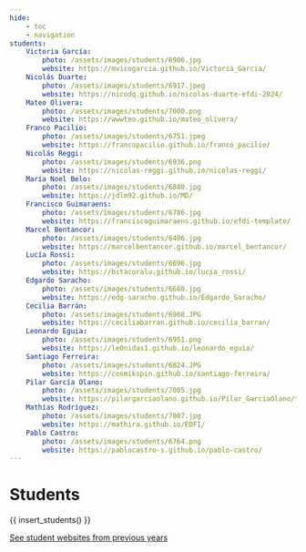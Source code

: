 ```yaml
---
hide:
    - toc
    - navigation
students:
    Victoria García:
        photo: /assets/images/students/6906.jpg
        website: https://mvicogarcia.github.io/Victoria_Garcia/
    Nicolás Duarte:
        photo: /assets/images/students/6917.jpeg
        website: https://nicodq.github.io/nicolas-duarte-efdi-2024/
    Mateo Olivera:
        photo: /assets/images/students/7000.png
        website: https://wwwteo.github.io/mateo_olivera/
    Franco Pacilio:
        photo: /assets/images/students/6751.jpeg
        website: https://francopacilio.github.io/franco_pacilio/
    Nicolás Reggi:
        photo: /assets/images/students/6936.png
        website: https://nicolas-reggi.github.io/nicolas-reggi/
    María Noel Belo:
        photo: /assets/images/students/6880.jpg
        website: https://jdlm92.github.io/MD/
    Francisco Guimaraens:
        photo: /assets/images/students/6786.jpg
        website: https://franciscoguimaraens.github.io/efdi-template/
    Marcel Bentancor:
        photo: /assets/images/students/6406.jpg
        website: https://marcelbentancor.github.io/marcel_bentancor/
    Lucía Rossi:
        photo: /assets/images/students/6696.jpg
        website: https://bitacoralu.github.io/lucia_rossi/
    Edgardo Saracho:
        photo: /assets/images/students/6680.jpg
        website: https://edg-saracho.github.io/Edgardo_Saracho/
    Cecilia Barrán:
        photo: /assets/images/students/6908.JPG
        website: https://ceciliabarran.github.io/cecilia_barran/
    Leonardo Eguia:
        photo: /assets/images/students/6951.png
        website: https://le0nidas1.github.io/leonardo_eguia/ 
    Santiago Ferreira:
        photo: /assets/images/students/6824.JPG
        website: https://cosmikspin.github.io/santiago-ferreira/
    Pilar García Olano:
        photo: /assets/images/students/7005.jpg
        website: https://pilargarciaolano.github.io/Pilar_GarciaOlano/tecnicos/mt01/
    Mathías Rodríguez:
        photo: /assets/images/students/7007.jpg
        website: https://mathira.github.io/EDFI/
    Pablo Castro:
        photo: /assets/images/students/6764.png
        website: https://pablocastro-s.github.io/pablo-castro/
---
```


# Students

{{ insert_students() }}


<div class="button-container">

<a class="md-button" href="https://efdia20212.gitlab.io/efdia2021/">See student websites from previous years</a>

</div>